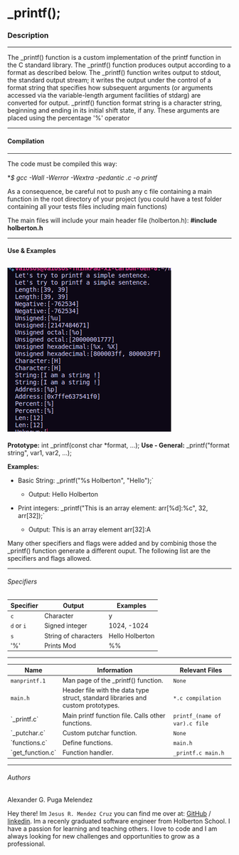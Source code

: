 # _printf();

### Description

------------


 The _printf() function is a custom implementation of the printf function in the C standard library. The _printf() function produces output according to a format as described below. The _printf() function writes output to stdout, the standard output stream; it writes the output under the control of a format string that specifies how subsequent arguments (or arguments accessed via the variable-length argument facilities of stdarg) are converted for output.
_printf() function format string is a character string, beginning and ending in its initial shift state, if any.
These arguments are placed using the percentage '%' operator

------------

#### Compilation

------------



The code must be compiled this way:

**$ gcc -Wall -Werror -Wextra -pedantic *.c -o printf**

As a consequence, be careful not to push any c file containing a main function in the root directory of your project (you could have a test folder containing all your tests files including main functions)

The main files will include your main header file (holberton.h): **#include holberton.h**

------------

#### Use & Examples

![Outout Example](./printf.png)
------------

**Prototype:** int _printf(const char *format, ...);
**Use - General:** _printf("format string", var1, var2, ...);

**Examples:**
 - Basic String: _printf("%s Holberton", "Hello");`
	 - Output: Hello Holberton

- Print integers: _printf("This is an array element: arr[%d]:%c", 32, arr[32]);`
	- Output: This is an array element arr[32]:A

Many other specifiers and flags were added and by combinig those the _printf() function generate a different ouput. The following list are the specifiers and flags allowed.

------------

###### Specifiers

Specifier                |Output                        |Examples |
|----------------|-------------------------------|-----------------------------|
| `c` | Character | y |
| `d` or `i` | Signed integer | 1024, -1024 |
| `s` | String of characters | Hello Holberton |
| '%' | Prints Mod | %% |


------------

|Name                |Information                        |Relevant Files                         |
|----------------|-------------------------------|-----------------------------|
|`manprintf.1` |Man page of the _printf() function.| `None` |
|`main.h`| Header file with the data type struct, standard libraries and custom prototypes.| `*.c compilation` |
\`_printf.c`|Main printf function file. Calls other functions.|`printf_(name of var).c file` |
\`_putchar.c` |Custom putchar function. | `None` |
\`functions.c` |Define functions. | `main.h` |
\`get_function.c` | Function handler. | `_printf.c main.h` |


------------

###### Authors

Alexander G. Puga Melendez

Hey there! Im `Jesus R. Mendez Cruz` you can find me over at:  [GitHub](https://github.com/JRMC-PR) / [linkedin](https://www.linkedin.com/in/jes%C3%BAs-m%C3%A9ndez-068b8a27a/). Im a recenly graduated software engineer from Holberton School. I have a passion for learning and teaching others. I love to code and I am always looking for new challenges and opportunities to grow as a professional.


